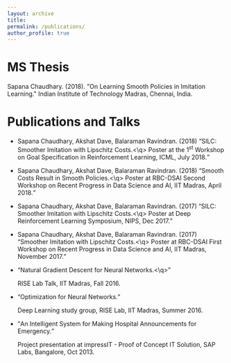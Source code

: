 ```yaml
---
layout: archive
title: 
permalink: /publications/
author_profile: true
---
```


MS Thesis
======
Sapana Chaudhary. (2018). "On Learning Smooth Policies in Imitation Learning." Indian Institute of Technology Madras, Chennai, India. 

Publications and Talks
======
* Sapana Chaudhary, Akshat Dave, Balaraman Ravindran. (2018) <q>SILC: Smoother Imitation with Lipschitz Costs.<\q> Poster at the 1<sup>st</sup> Workshop on Goal Specification in Reinforcement Learning, ICML, July 2018.

* Sapana Chaudhary, Akshat Dave, Balaraman Ravindran. (2018) <q>Smooth Costs Result in Smooth Policies.<\q> Poster at RBC-DSAI Second Workshop on Recent Progress in Data Science and AI, IIT Madras, April 2018.

* Sapana Chaudhary, Akshat Dave, Balaraman Ravindran. (2017) <q>SILC: Smoother Imitation with Lipschitz Costs.<\q> Poster at Deep Reinforcement Learning Symposium, NIPS, Dec 2017.

* Sapana Chaudhary, Akshat Dave, Balaraman Ravindran. (2017) <q>Smoother Imitation with Lipschitz Costs.<\q> Poster at RBC-DSAI First Workshop on Recent Progress in Data Science and AI, IIT Madras, November 2017.

* <q>Natural Gradient Descent for Neural Networks.<\q> 

  RISE Lab Talk, IIT Madras, Fall 2016.  

* <q>Optimization for Neural Networks.</q>

  Deep Learning study group, RISE Lab, IIT Madras, Summer 2016. 

* <q>An Intelligent System for Making Hospital Announcements for Emergency.</q>

  Project presentation at impressIT - Proof of Concept IT Solution, SAP Labs, Bangalore, Oct 2013. 
